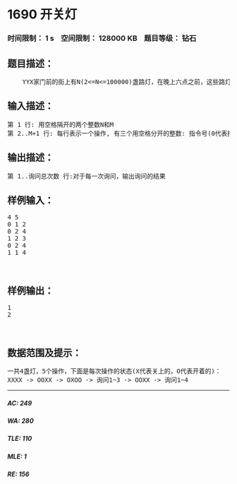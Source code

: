 # 1690 开关灯   
### 时间限制： 1 s&nbsp;&nbsp;&nbsp;&nbsp;空间限制： 128000 KB&nbsp;&nbsp;&nbsp;&nbsp;题目等级： 钻石  
## 题目描述：  

<pre>
    YYX家门前的街上有N(2<=N<=100000)盏路灯，在晚上六点之前，这些路灯全是关着的，六点之后，会有M(2<=m<=100000)个人陆续按下开关，这些开关可以改变从第i盏灯到第j盏灯的状态，现在YYX想知道，从第x盏灯到第y盏灯中有多少是亮着的(1<=i,j,x,y<=N)
</pre>
  
  
## 输入描述：  

<pre>
第 1 行: 用空格隔开的两个整数N和M
第 2..M+1 行: 每行表示一个操作, 有三个用空格分开的整数: 指令号(0代表按下开关，1代表询问状态), x 和 y 
</pre>
  
  
## 输出描述：  

<pre>
第 1..询问总次数 行:对于每一次询问，输出询问的结果
</pre>
  
  
## 样例输入：  

<pre>
4 5  
0 1 2  
0 2 4  
1 2 3  
0 2 4  
1 1 4  
  

</pre>
  
  
## 样例输出：  

<pre>
1  
2
  

</pre>
  
  
## 数据范围及提示：  

<pre>
一共4盏灯，5个操作，下面是每次操作的状态(X代表关上的，O代表开着的)：
XXXX -> OOXX -> OXOO -> 询问1~3 -> OOXX -> 询问1~4
</pre>
  
  
***  

##### AC: 249  
##### WA: 280  
##### TLE: 110  
##### MLE: 1  
##### RE: 156  
